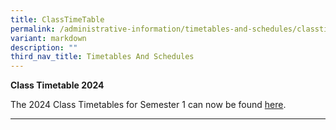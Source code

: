 ```yaml
---
title: ClassTimeTable
permalink: /administrative-information/timetables-and-schedules/classtime-table/
variant: markdown
description: ""
third_nav_title: Timetables And Schedules
---
```

<p><strong>Class Timetable 2024</strong></p>
<p>The 2024 Class Timetables for Semester 1  can now be found <a href="https://drive.google.com/drive/folders/1smsehi_CI6xomS6gWB41cI-BUFeDaB3v">here</a>.</p>
<hr>